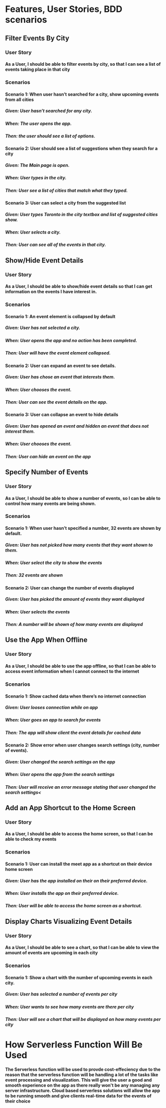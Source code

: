 # Features, User Stories, BDD scenarios
## Filter Events By City
### User Story
#### As a User, I should be able to filter events by city, so that I can see a list of events taking place in that city 

### Scenarios
#### Scenario 1: When user hasn’t searched for a city, show upcoming events from all cities
##### Given: User hasn't searched for any city.
##### When: The user opens the app.
##### Then: the user should see a list of options.

#### Scenario 2: User should see a list of suggestions when they search for a city
##### Given: The Main page is open.
##### When: User types in the city.
##### Then: User see a list of cities that match what they typed.

#### Scenario 3: User can select a city from the suggested list
##### Given: User types Toronto in the city textbox and list of suggested cities show.
##### When: User selects a city.
##### Then: User can see all of the events in that city.


## Show/Hide Event Details
### User Story
#### As a User, I should be able to show/hide event details so that I can get information on the events I have interest in.
### Scenarios
#### Scenario 1: An event element is collapsed by default
##### Given: User has not selected a city.
##### When: User opens the app and no action has been completed.
##### Then: User will have the event element collapsed.

#### Scenario 2: User can expand an event to see details.
##### Given: User has chose an event that interests them.
##### When: User chooses the event.
##### Then: User can see the event details on the app.

#### Scenario 3: User can collapse an event to hide details
##### Given: User has opened an event and hidden an event that does not interest them.
##### When: User chooses the event.
##### Then: User can hide an event on the app


## Specify Number of Events
### User Story
#### As a User, I should be able to show a number of events, so I can be able to control how many events are being shown.
### Scenarios
#### Scenario 1: When user hasn’t specified a number, 32 events are shown by default.
##### Given: User has not picked how many events that they want shown to them.
##### When: User select the city to show the events
##### Then: 32 events are shown

#### Scenario 2: User can change the number of events displayed
##### Given: User has picked the amount of events they want displayed
##### When: User selects the events
##### Then: A number will be shown of how many events are displayed


## Use the App When Offline
### User Story
#### As a User, I should be able to use the app offline, so that I can be able to access event information when I cannot connect to the internet
### Scenarios
#### Scenario 1: Show cached data when there’s no internet connection
##### Given: User looses connection while on app
##### When: User goes on app to search for events
##### Then: The app will show client the event details for cached data

#### Scenario 2: Show error when user changes search settings (city, number of events).
##### Given: User changed the search settings on the app
##### When: User opens the app from the search settings
##### Then: User will receive an error message stating that user changed the search settings<


## Add an App Shortcut to the Home Screen
### User Story
#### As a User, I should be able to access the home screen, so that I can be able to check my events
### Scenarios
#### Scenario 1: User can install the meet app as a shortcut on their device home screen
##### Given: User has the app installed on their on their preferred device.
##### When: User installs the app on their preferred device.
##### Then: User will be able to access the home screen as a shortcut.


## Display Charts Visualizing Event Details
### User Story
#### As a User, I should be able to see a chart, so that I can be able to view the amount of events are upcoming in each city
### Scenarios
#### Scenario 1: Show a chart with the number of upcoming events in each city.
##### Given: User has selected a number of events per city
##### When: User wants to see how many events are there per city
##### Then: User will see a chart that will be displayed on how many events per city

# How Serverless Function Will Be Used
#### The Serverless function will be used to provde cost-effeciency due to the reason that the serverless function will be handling a lot of the tasks like event processing and visualization. This will give the user a good and smooth experience on the app as there really won't be any managing any server infrastructure. Cloud based serverless solutions will allow the app to be running smooth and give clients real-time data for the events of their choice